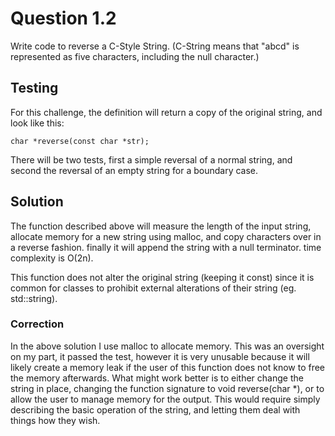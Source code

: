 # Question 1.2

Write code to reverse a C-Style String. (C-String means that "abcd" is
represented as five characters, including the null character.)

## Testing

For this challenge, the definition will return a copy of the original string,
and look like this:

```
char *reverse(const char *str);
```

There will be two tests, first a simple reversal of a normal string, and second
the reversal of an empty string for a boundary case.

## Solution

The function described above will measure the length of the input string,
allocate memory for a new string using malloc, and copy characters over in a
reverse fashion. finally it will append the string with a null terminator. time
complexity is O(2n).

This function does not alter the original string (keeping it const) since it is
common for classes to prohibit external alterations of their string (eg.
std::string).

### Correction

In the above solution I use malloc to allocate memory. This was an oversight on
my part, it passed the test, however it is very unusable because it will likely
create a memory leak if the user of this function does not know to free the
memory afterwards. What might work better is to either change the string in
place, changing the function signature to void reverse(char *), or to allow the
user to manage memory for the output. This would require simply describing the
basic operation of the string, and letting them deal with things how they wish.
